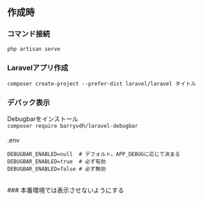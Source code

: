 ## 作成時<br>
### コマンド接続<br>
```php artisan serve```
<br>
### Laravelアプリ作成<br>
```composer create-project --prefer-dist laravel/laravel タイトル```
<br>
### デバック表示<br>
Debugbarをインストール<br>
```composer require barryvdh/laravel-debugbar```
<br><br>
.env<br>
```
DEBUGBAR_ENABLED=null  # デフォルト。APP_DEBUGに応じて決まる
DEBUGBAR_ENABLED=true  # 必ず有効
DEBUGBAR_ENABLED=false # 必ず無効
```
<br>
### 本番環境では表示させないようにする<br>
